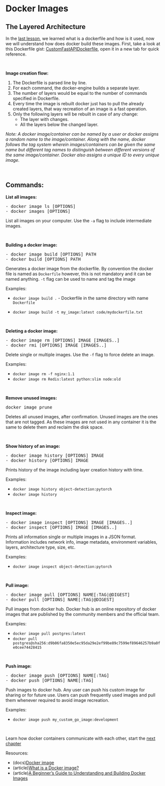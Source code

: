 # Docker Images

## The Layered Architecture

In the [last lesson](what_is_docker.md), we learned what is a dockerfile and how is it used, now we will understand how does docker build these images. First, take a look at this Dockerfile gist: [CustomFastAPIDockerfile](https://gist.github.com/pratik-choudhari/fb3e45e3e0a116d6db77c696613c4f13), open it in a new tab for quick reference.

<br>

__Image creation flow:__
1. The Dockerfile is parsed line by line.
2. For each command, the docker-engine builds a separate layer.
3. The number of layers would be equal to the number of commands specified in Dockerfile.
4. Every time the image is rebuilt docker just has to pull the already created layers, that way recreation of an image is a fast operation.
5. Only the following layers will be rebuilt in case of any change:
    - The layer with changes.
    - All the layers below the changed layer.

_Note: A docker image/container can be named by a user or docker assigns a random name to the image/container. Along with the name, docker follows the tag system wherein images/containers can be given the same name but different tag names to distinguish between different versions of the same image/container. Docker also assigns a unique ID to every unique image._

<br>

## Commands:

__List all images:__

<pre>- docker image ls [OPTIONS]
- docker images [OPTIONS]</pre>

List all images on your computer. Use the `-a` flag to include intermediate images.

<br>

__Building a docker image:__

<pre>- docker image build [OPTIONS] PATH
- docker build [OPTIONS] PATH</pre>

Generates a docker image from the dockerfile. By convention the docker file is named as `Dockerfile` however, this is not mandatory and it can be named anything. `-t` flag can be used to name and tag the image

Examples:   
- `docker image build .` - Dockerfile in the same directory with name `Dockerfile`

- `docker image build -t my_image:latest code/mydockerfile.txt` 

<br>

__Deleting a docker image:__

<pre>- docker image rm [OPTIONS] IMAGE [IMAGES..]
- docker rmi [OPTIONS] IMAGE [IMAGES..]</pre>

Delete single or multiple images. Use the `-f` flag to force delete an image.

Examples:
- `docker image rm -f nginx:1.1`
- `docker image rm Redis:latest python:slim node:old`

<br>

__Remove unused images:__

<pre>docker image prune</pre>

Deletes all unused images, after confirmation. Unused images are the ones that are not tagged. As these images are not used in any container it is the same to delete them and reclaim the disk space.

<br>

__Show history of an image:__

<pre>- docker image history [OPTIONS] IMAGE
- docker history [OPTIONS] IMAGE</pre>

Prints history of the image including layer creation history with time.

Examples:
- `docker image history object-detection:pytorch`
- `docker image history `

<br>

__Inspect image:__

<pre>- docker image inspect [OPTIONS] IMAGE [IMAGES..]
- docker inspect [OPTIONS] IMAGE [IMAGES..]</pre>

Prints all information single or multiple images in a JSON format. Information includes network info, image metadata, environment variables, layers, architecture type, size, etc.

Examples:
- `docker image inspect object-detection:pytorch`

<br>

__Pull image:__

<pre>- docker image pull [OPTIONS] NAME[:TAG|@DIGEST]
- docker pull [OPTIONS] NAME[:TAG|@DIGEST]</pre>

Pull images from docker hub. Docker hub is an online repository of docker images that are published by the community members and the official team.

Examples:
- `docker image pull postgres:latest`
- `docker pull postgres@sha256:d9b06fa8350e5ec95da29e2ef99be89c7599ef89646257b9a0fe0cee74428415`

<br>

__Push image:__

<pre>- docker image push [OPTIONS] NAME[:TAG]
- docker push [OPTIONS] NAME[:TAG]</pre>

Push images to docker hub. Any user can push his custom image for sharing or for future use. Users can push frequently used images and pull them whenever required to avoid image recreation.

Examples:
- `docker image push my_custom_go_image:development`

<br>

Learn how docker containers communicate with each other, start the [next chapter](docker_network.md)

Resources:
- (docs)[Docker image](https://docs.docker.com/engine/reference/commandline/image/)
- (article)[What is a Docker image?](https://searchitoperations.techtarget.com/definition/Docker-image)
- (article)[A Beginner’s Guide to Understanding and Building Docker Images](https://jfrog.com/knowledge-base/a-beginners-guide-to-understanding-and-building-docker-images/)



